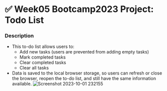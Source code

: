# ✅ Week05 Bootcamp2023 Project: Todo List

### Description
- This to-do list allows users to:
  - Add new tasks (users are prevented from adding empty tasks)
  - Mark completed tasks
  - Clear completed tasks
  - Clear all tasks
- Data is saved to the local browser storage, so users can refresh or close the browser, reopen the to-do list, and still have the same information available.
![Screenshot 2023-10-01 232155](https://github.com/xsarahyu/todo-list-2023-week05/assets/144101729/6571f98c-1802-48aa-9692-e8cc94adf974)
